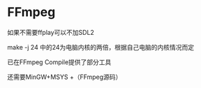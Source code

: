 # FFmpeg

如果不需要ffplay可以不加SDL2

make -j 24 中的24为电脑内核的两倍，根据自己电脑的内核情况而定

已在FFmpeg Compile提供了部分工具

还需要MinGW+MSYS +（FFmpeg源码）
